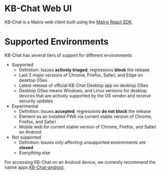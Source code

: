 KB-Chat Web UI
=======

KB-Chat is a Matrix web client built using the [Matrix
React SDK](https://github.com/matrix-org/matrix-react-sdk).

Supported Environments
======================

KB-Chat has several tiers of support for different environments:

* Supported
  * Definition: Issues **actively triaged**, regressions **block** the release
  * Last 2 major versions of Chrome, Firefox, Safari, and Edge on desktop OSes
  * Latest release of official KB-Chat Desktop app on desktop OSes
  * Desktop OSes means Windows, and Linux versions for desktop devices
    that are actively supported by the OS vendor and receive security updates
* Experimental
  * Definition: Issues **accepted**, regressions **do not block** the release
  * Element as an installed PWA via current stable version of Chrome, Firefox, and Safari
  * Mobile web for current stable version of Chrome, Firefox, and Safari on Android
* Not supported
  * Definition: Issues only affecting unsupported environments are **closed**
  * Everything else

For accessing KB-Chat on an Android device, we currently recommend the
native apps [KB-Chat-android](https://github.com/scheissegalo/kb-chat-android).

